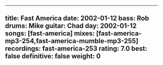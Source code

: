 
---
title: Fast America
date: 2002-01-12
bass:	Rob
drums:	Mike
guitar:	Chad
day: 2002-01-12
songs: [fast-america]
mixes: [fast-america-mp3-254,fast-america-mumble-mp3-255]
recordings: fast-america-253
rating: 7.0
best: false
definitive: false
weight: 0
---
